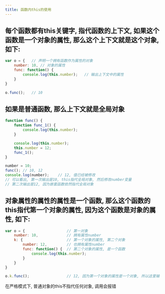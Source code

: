```yaml
---
title: 函数内this的使用
---
```


## 每个函数都有this关键字, 指代函数的上下文, 如果这个函数是一个对象的属性, 那么这个上下文就是这个对象, 如下:
```javascript
var o = {	// 声明一个拥有函数作为属性的对象
	number: 10,	// 对象的属性
	func: function() {
		console.log(this.number);	// 输出上下文中的属性
	}
}

o.func();	// 10
```

## 如果是普通函数, 那么上下文就是全局对象
```javascript
function func() {
	function func_1() {
		console.log(this.number);
	}	

	console.log(this.number);
	this.number = 12;
	func_1();
}

number = 10;
func();	// 10, 12
console.log(number);	// 12, 值已经被修改
// 可以看出, 第一次输出是10, this指代全局对象, 然后修改number变量
// 第二次输出是12, 因为嵌套函数依然指代全局对象
```

## 对象属性的属性的属性是一个函数, 那么这个函数的this指代第一个对象的属性, 因为这个函数是对象的属性, 如下:
```javascript
var o = {					// 第一对象
	number: 10,				// 拥有属性number
	k: {					// 第一个对象的属性, 第二个对象
		number: 12,			// 也拥有属性number
		func: function() {	// 第二个对象的属性, 是一个函数
			console.log(this.number);
		}
	}
}

o.k.func();					// 12, 因为第一个对象的属性是一个对象, 所以这里输出12, 而不是输出10
```

在严格模式下, 普通对象的this不指代任何对象, 调用会报错
